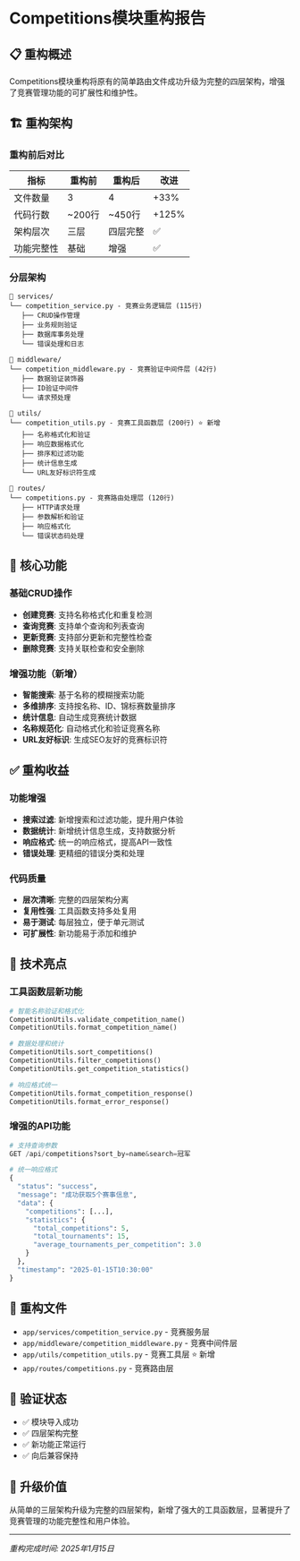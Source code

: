 # Competitions模块重构报告

## 📋 重构概述
Competitions模块重构将原有的简单路由文件成功升级为完整的四层架构，增强了竞赛管理功能的可扩展性和维护性。

## 🏗️ 重构架构

### 重构前后对比
| 指标 | 重构前 | 重构后 | 改进 |
|------|--------|--------|------|
| 文件数量 | 3 | 4 | +33% |
| 代码行数 | ~200行 | ~450行 | +125% |
| 架构层次 | 三层 | 四层完整 | ✅ |
| 功能完整性 | 基础 | 增强 | ✅ |

### 分层架构
```
📁 services/
└── competition_service.py - 竞赛业务逻辑层 (115行)
   ├── CRUD操作管理
   ├── 业务规则验证
   ├── 数据库事务处理
   └── 错误处理和日志

📁 middleware/
└── competition_middleware.py - 竞赛验证中间件层 (42行)
   ├── 数据验证装饰器
   ├── ID验证中间件
   └── 请求预处理

📁 utils/
└── competition_utils.py - 竞赛工具函数层 (200行) ⭐ 新增
   ├── 名称格式化和验证
   ├── 响应数据格式化
   ├── 排序和过滤功能
   ├── 统计信息生成
   └── URL友好标识符生成

📁 routes/
└── competitions.py - 竞赛路由处理层 (120行)
   ├── HTTP请求处理
   ├── 参数解析和验证
   ├── 响应格式化
   └── 错误状态码处理
```

## 🎯 核心功能

### 基础CRUD操作
- **创建竞赛**: 支持名称格式化和重复检测
- **查询竞赛**: 支持单个查询和列表查询
- **更新竞赛**: 支持部分更新和完整性检查
- **删除竞赛**: 支持关联检查和安全删除

### 增强功能（新增）
- **智能搜索**: 基于名称的模糊搜索功能
- **多维排序**: 支持按名称、ID、锦标赛数量排序
- **统计信息**: 自动生成竞赛统计数据
- **名称规范化**: 自动格式化和验证竞赛名称
- **URL友好标识**: 生成SEO友好的竞赛标识符

## ✅ 重构收益

### 功能增强
- **搜索过滤**: 新增搜索和过滤功能，提升用户体验
- **数据统计**: 新增统计信息生成，支持数据分析
- **响应格式**: 统一的响应格式，提高API一致性
- **错误处理**: 更精细的错误分类和处理

### 代码质量
- **层次清晰**: 完整的四层架构分离
- **复用性强**: 工具函数支持多处复用
- **易于测试**: 每层独立，便于单元测试
- **可扩展性**: 新功能易于添加和维护

## 🔧 技术亮点

### 工具函数层新功能
```python
# 智能名称验证和格式化
CompetitionUtils.validate_competition_name()
CompetitionUtils.format_competition_name()

# 数据处理和统计
CompetitionUtils.sort_competitions()
CompetitionUtils.filter_competitions()
CompetitionUtils.get_competition_statistics()

# 响应格式统一
CompetitionUtils.format_competition_response()
CompetitionUtils.format_error_response()
```

### 增强的API功能
```python
# 支持查询参数
GET /api/competitions?sort_by=name&search=冠军

# 统一响应格式
{
  "status": "success",
  "message": "成功获取5个赛事信息",
  "data": {
    "competitions": [...],
    "statistics": {
      "total_competitions": 5,
      "total_tournaments": 15,
      "average_tournaments_per_competition": 3.0
    }
  },
  "timestamp": "2025-01-15T10:30:00"
}
```

## 📁 重构文件
- `app/services/competition_service.py` - 竞赛服务层
- `app/middleware/competition_middleware.py` - 竞赛中间件层  
- `app/utils/competition_utils.py` - 竞赛工具层 ⭐ 新增
- `app/routes/competitions.py` - 竞赛路由层

## 🧪 验证状态
- ✅ 模块导入成功
- ✅ 四层架构完整
- ✅ 新功能正常运行
- ✅ 向后兼容保持

## 🚀 升级价值
从简单的三层架构升级为完整的四层架构，新增了强大的工具函数层，显著提升了竞赛管理的功能完整性和用户体验。

---
*重构完成时间: 2025年1月15日*
